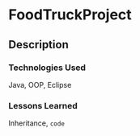 # FoodTruckProject

## Description

### Technologies Used
Java, OOP, Eclipse

### Lessons Learned
Inheritance, `code`


